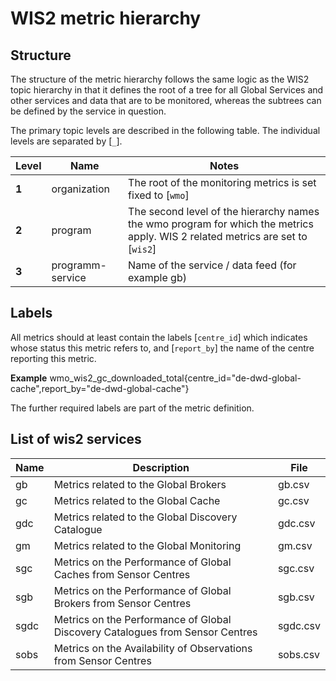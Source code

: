# WIS2 metric hierarchy

## Structure

The structure of the metric hierarchy follows the same logic as the WIS2 topic hierarchy in that it defines the root of a tree for all Global Services and other services and data that are to be monitored, whereas the subtrees can be defined by the service in question.

The primary topic levels are described in the following table. The individual levels are separated by [`_`].

| **Level** | **Name** | **Notes** |
| --- | --- | --- |
| **1** | organization | The root of the monitoring metrics is set fixed to [`wmo`] |
| **2** | program | The second level of the hierarchy names the wmo program for which the metrics apply. WIS 2 related metrics are set to [`wis2`] |
| **3** | programm-service | Name of the service / data feed (for example gb) |

## Labels

All metrics should at least contain the labels [`centre_id`] which indicates whose status this metric refers to, and [`report_by`] the name of the centre reporting this metric.

**Example** wmo\_wis2\_gc\_downloaded\_total\{centre\_id=\"de-dwd-global-cache\",report\_by=\"de-dwd-global-cache\"}

The further required labels are part of the metric definition.

## List of wis2 services
| **Name** | **Description** | **File** |
| --- | --- | --- |
|gb|Metrics related to the Global Brokers|gb.csv
|gc|Metrics related to the Global Cache|gc.csv
|gdc|Metrics related to the Global Discovery Catalogue|gdc.csv
|gm|Metrics related to the Global Monitoring|gm.csv
|sgc|Metrics on the Performance of Global Caches from Sensor Centres|sgc.csv
|sgb|Metrics on the Performance of Global Brokers from Sensor Centres|sgb.csv
|sgdc|Metrics on the Performance of Global Discovery Catalogues from Sensor Centres|sgdc.csv
|sobs|Metrics on the Availability of Observations from Sensor Centres|sobs.csv

